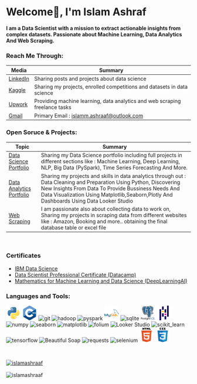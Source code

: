 <h1 align="left">Welcome👋, I'm Islam Ashraf</h1>
<b>I am a Data Scientist with a mission to extract actionable insights from complex datasets. Passionate about Machine Learning, Data Analytics And Web Scraping.</b>

<h3 align="left">Reach Me Through:</h3>

| Media  | Summary |
| ------------- | ------------- |
|[LinkedIn](https://www.linkedin.com/in/islam-ashraf-samy/) | Sharing posts and projects about data science |
| [Kaggle ](https://www.kaggle.com/islamashraaf)  | Sharing my projects, enrolled competitions and datasets in data science  |
|[Upwork](https://www.upwork.com/freelancers/~0126dc5f2b44fff1e7)| Providing machine learning, data analytics and web scraping freelance tasks |
|[Gmail]()| Primary Email : islamm.ashraaf@outlook.com |

<h3 align="left"> Open Soruce & Projects:</h3>

| Topic  | Summary |
| ------------- | ------------- |
| [Data Science Portfolio](https://github.com/IslamAshraaf/Data-Science-Portfolio) | Sharing my Data Science portfolio including full projects in different sections like : Machine Learning, Deep Learning, NLP, Big Data (PySpark), Time Series Forecasting And More.  |
| [Data Analytics Portfolio](https://github.com/IslamAshraaf/Data-Analytics-Portfolio) | Sharing my projects and skills in data analytics through out : Data Cleaning and Preparation Using Python, Discovering New Insights From Data To Provide Bussiness Needs And Data Visualization Using Matplotlib,Seaborn,Plotly And Dashboards Using Data Looker Studio|
| [Web Scraping](https://github.com/IslamAshraaf/Web-Scraping) | I am passionate also about collecting data to work on, Sharing my projects in scraping data from different websites like : Amazon, Booking and more.. obtaining the final database table or excel file|

<br>

### Certificates 
* [IBM Data Science](https://www.coursera.org/account/accomplishments/professional-cert/93SE7S9GRT4D) 
* [Data Scientist Professional Certificate (Datacamp)](https://www.datacamp.com/certificate/DS0026409795757)  
* [Mathematics for Machine Learning and Data Science (DeepLearningAI)](https://www.coursera.org/account/accomplishments/specialization/8V2BB32QKUTC)


<h3 align="left">Languages and Tools:</h3>
<p align="left">

<img src="https://raw.githubusercontent.com/devicons/devicon/master/icons/python/python-original.svg" alt="python" width="40" height="40"/> 
<img src="https://raw.githubusercontent.com/devicons/devicon/master/icons/cplusplus/cplusplus-original.svg" alt="cplusplus" width="40" height="40"/>
<img src="https://www.vectorlogo.zone/logos/git-scm/git-scm-icon.svg" alt="git" width="40" height="40"/>

<img src="https://www.vectorlogo.zone/logos/apache_hadoop/apache_hadoop-icon.svg" alt="hadoop" width="40" height="40"/>
<img src="https://cdn-images-1.medium.com/v2/resize:fit:851/1*nPcdyVwgcuEZiEZiRqApug.jpeg" alt="pyspark" width="60" height="40"/>

<!-- <img src="https://raw.githubusercontent.com/devicons/devicon/master/icons/mongodb/mongodb-original-wordmark.svg" alt="mongodb" width="40" height="40"/> -->
<img src="https://raw.githubusercontent.com/devicons/devicon/master/icons/mysql/mysql-original-wordmark.svg" alt="mysql" width="40" height="40"/>
<img src="https://www.vectorlogo.zone/logos/sqlite/sqlite-icon.svg" alt="sqlite" width="40" height="40"/>
<img src="https://raw.githubusercontent.com/devicons/devicon/master/icons/postgresql/postgresql-original-wordmark.svg" alt="postgresql" width="40" height="40"/>

<img src="https://raw.githubusercontent.com/devicons/devicon/2ae2a900d2f041da66e950e4d48052658d850630/icons/pandas/pandas-original.svg" alt="pandas" width="40" height="40"/>
<img src="https://miro.medium.com/v2/resize:fit:1358/1*Zg4Qb9_ehEaUv7aWXbAeWw@2x.jpeg" alt="numpy" width="40" height="40"/>
<img src="https://seaborn.pydata.org/_images/logo-mark-lightbg.svg" alt="seaborn" width="40" height="40"/>
<img src="https://encrypted-tbn0.gstatic.com/images?q=tbn:ANd9GcQM1HorGnBjp9URQZH5Mrlbm3ls29QWU3s8fTYnydsmO5i0BAvgVS533WBemBv-Oa0LOqE&usqp=CAU" alt="matplotlib" width="40" height="40"/>
<img src="https://intro-to-code.readthedocs.io/en/latest/_images/folium.png" alt="folium" width="40" height="40"/>
<img src="https://encrypted-tbn0.gstatic.com/images?q=tbn:ANd9GcQHKTOTo1-cnwo0bLcfp2uCG74nVmn0YirtKR7q1KKM8TT9EIriPe3rTlnF10QotmYyCXE&usqp=CAU" alt="Looker Studio" width="60" height="40"/>

<img src="https://upload.wikimedia.org/wikipedia/commons/0/05/Scikit_learn_logo_small.svg" alt="scikit_learn" width="40" height="40"/>
<img src="https://www.vectorlogo.zone/logos/tensorflow/tensorflow-icon.svg" alt="tensorflow" width="40" height="40"/>
<!-- <img src="https://www.vectorlogo.zone/logos/pytorch/pytorch-icon.svg" alt="pytorch" width="40" height="40"/> -->
<img src="https://datascientest.com/en/files/2024/01/beautiful-soup.png" alt="Beautiful Soap" width="100" height="40"/>
<img src="https://encrypted-tbn0.gstatic.com/images?q=tbn:ANd9GcRZBtfxnmqJrGdHp0Br9yeZByGSUu-9IHTK0hZ6uS1otm6n9DCIut6g0xegFVPVv85-7hE&usqp=CAU" alt="requests" width="40" height="40"/>

<img src="https://raw.githubusercontent.com/detain/svg-logos/780f25886640cef088af994181646db2f6b1a3f8/svg/selenium-logo.svg" alt="selenium" width="40" height="40"/>

<img src="https://raw.githubusercontent.com/devicons/devicon/master/icons/html5/html5-original-wordmark.svg" alt="html5" width="40" height="40"/>
<img src="https://raw.githubusercontent.com/devicons/devicon/master/icons/css3/css3-original-wordmark.svg" alt="css3" width="40" height="40"/>

</p>
<br>
<p align="left"> <a href="https://github.com/ryo-ma/github-profile-trophy"><img src="https://github-profile-trophy.vercel.app/?username=islamashraaf" alt="islamashraaf" /></a> </p>

<p><img align="center" src="https://github-readme-stats.vercel.app/api/top-langs?username=islamashraaf&show_icons=true&locale=en&layout=compact" alt="islamashraaf" /></p>
